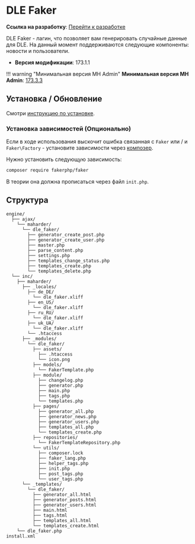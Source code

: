 # DLE Faker

**Ссылка на разработку**: [<i class="fa-thin fa-paperclip"></i> Перейти к разработке](https://devcraft.club/downloads/dle-faker.29/)

DLE Faker - лагин, что позволяет вам генерировать случайные данные для DLE. На данный момент поддерживаются следующие компоненты: новости и пользователи.

* **Версия модификации**: <i class="fa-duotone fa-code-branch"></i> 173.1.1

!!! warning "Минимальная версия MH Admin"
    **Минимальная версия MH Admin**: [<i class="fa-duotone fa-code-branch"></i> 173.3.3](../mhadmin/install.md)

## **Установка / Обновление**

Смотри [инструкцию по установке](../install_instructions.md).

### **Установка зависимостей** (Опционально)

Если в ходе использования выскочит ошибка связанная с `Faker` или / и `Faker\Factory` - установите зависимости через [композер](../composer.md).

Нужно установить следующую зависимость:

```bash
composer require fakerphp/faker
```

В теории она должна прописаться через файл `init.php`.


## **Структура**


```
engine/
  ├── ajax/
    └── maharder/
      └── dle_faker/
        ├── generator_create_post.php
        ├── generator_create_user.php
        ├── master.php
        ├── parse_content.php
        ├── settings.php
        ├── templates_change_status.php
        ├── templates_create.php
        └── templates_delete.php
  └── inc/
    ├── maharder/
      ├── _locales/
        ├── de_DE/
          └── dle_faker.xliff
        ├── en_US/
          └── dle_faker.xliff
        ├── ru_RU/
          └── dle_faker.xliff
        ├── uk_UA/
          └── dle_faker.xliff
        └── .htaccess
      ├── _modules/
        └── dle_faker/
          ├── assets/
            ├── .htaccess
            └── icon.png
          ├── models/
            └── FakerTemplate.php
          ├── module/
            ├── changelog.php
            ├── generator.php
            ├── main.php
            ├── tags.php
            └── templates.php
          ├── pages/
            ├── generator_all.php
            ├── generator_news.php
            ├── generator_users.php
            ├── templates_all.php
            └── templates_create.php
          ├── repositories/
            └── FakerTemplateRepository.php
          └── utils/
            ├── composer.lock
            ├── faker_lang.php
            ├── helper_tags.php
            ├── init.php
            ├── post_tags.php
            └── user_tags.php
      └── _templates/
        └── dle_faker/
          ├── generator_all.html
          ├── generator_posts.html
          ├── generator_users.html
          ├── main.html
          ├── tags.html
          ├── templates_all.html
          └── templates_create.html
    └── dle_faker.php
install.xml

```